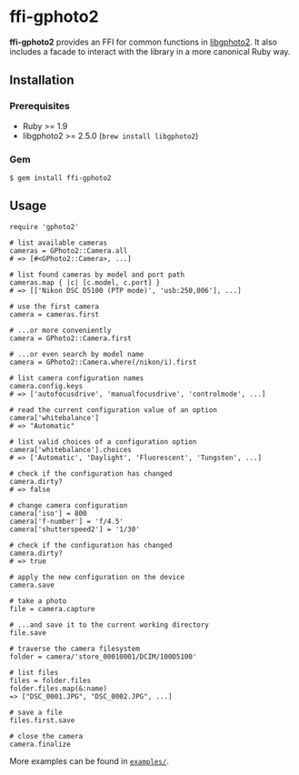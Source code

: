 # ffi-gphoto2

**ffi-gphoto2** provides an FFI for common functions in [libgphoto2][1].
It also includes a facade to interact with the library in a more
canonical Ruby way.

## Installation

### Prerequisites

  * Ruby >= 1.9
  * libgphoto2 >= 2.5.0 (`brew install libgphoto2`)

### Gem

    $ gem install ffi-gphoto2

## Usage

    require 'gphoto2'

    # list available cameras
    cameras = GPhoto2::Camera.all
    # => [#<GPhoto2::Camera>, ...]

    # list found cameras by model and port path
    cameras.map { |c| [c.model, c.port] }
    # => [['Nikon DSC D5100 (PTP mode)', 'usb:250,006'], ...]

    # use the first camera
    camera = cameras.first

    # ...or more conveniently
    camera = GPhoto2::Camera.first

    # ...or even search by model name
    camera = GPhoto2::Camera.where(/nikon/i).first

    # list camera configuration names
    camera.config.keys
    # => ['autofocusdrive', 'manualfocusdrive', 'controlmode', ...]

    # read the current configuration value of an option
    camera['whitebalance']
    # => "Automatic"

    # list valid choices of a configuration option
    camera['whitebalance'].choices
    # => ['Automatic', 'Daylight', 'Fluorescent', 'Tungsten', ...]

    # check if the configuration has changed
    camera.dirty?
    # => false

    # change camera configuration
    camera['iso'] = 800
    camera['f-number'] = 'f/4.5'
    camera['shutterspeed2'] = '1/30'

    # check if the configuration has changed
    camera.dirty?
    # => true

    # apply the new configuration on the device
    camera.save

    # take a photo
    file = camera.capture

    # ...and save it to the current working directory
    file.save

    # traverse the camera filesystem
    folder = camera/'store_00010001/DCIM/100D5100'

    # list files
    files = folder.files
    folder.files.map(&:name)
    => ["DSC_0001.JPG", "DSC_0002.JPG", ...]

    # save a file
    files.first.save

    # close the camera
    camera.finalize

More examples can be found in [`examples/`][2].

[1]: http://www.gphoto.org/
[2]: https://github.com/zaeleus/ffi-gphoto2/tree/master/examples
